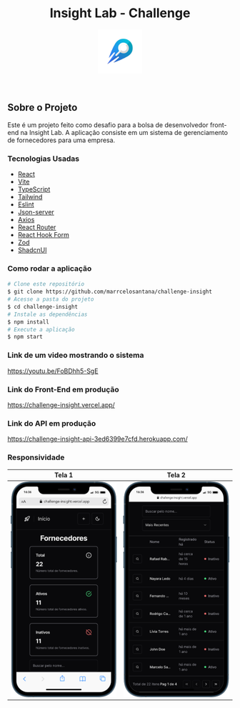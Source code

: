   <h1 style="text-align: center; font-weight: bold;">Insight Lab - Challenge</h1>
  
  <div style="display: flex; align-items: center; justify-content: center">
    <img src="./public/insight-logo.png" height="100"  >
  </div>

<br>
<br>

## Sobre o Projeto

Este é um projeto feito como desafio para a bolsa de desenvolvedor front-end na Insight Lab. A aplicação consiste em um sistema de gerenciamento de fornecedores para uma empresa.

### Tecnologias Usadas

- [React](https://reactnative.dev/)
- [Vite](https://expo.dev/)
- [TypeScript](https://www.typescriptlang.org/)
- [Tailwind](https://tailwindcss.com/)
- [Eslint](https://eslint.org/)
- [Json-server](https://github.com/typicode/json-server)
- [Axios](https://axios-http.com/ptbr/docs/intro)
- [React Router](https://reactrouter.com/en/main)
- [React Hook Form](https://react-hook-form.com/)
- [Zod](https://zod.dev/)
- [ShadcnUI](https://ui.shadcn.com/)

### Como rodar a aplicação

```bash
# Clone este repositório
$ git clone https://github.com/marrcelosantana/challenge-insight
# Acesse a pasta do projeto
$ cd challenge-insight
# Instale as dependências
$ npm install
# Execute a aplicação
$ npm start

```

### Link de um video mostrando o sistema

https://youtu.be/FoBDhh5-SgE

### Link do Front-End em produção

https://challenge-insight.vercel.app/

### Link do API em produção

https://challenge-insight-api-3ed6399e7cfd.herokuapp.com/

### Responsividade

|                  Tela 1                   |                 Tela 2                 |
| :----------------------------------------: | :--------------------------------------: |
| <img src= "public/screenshots/tela1.png"> | <img src= "public/screenshots/tela2.png"> |


